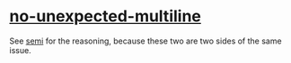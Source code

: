 [no-unexpected-multiline](https://eslint.org/docs/rules/no-unexpected-multiline)
================================================================================
See [semi](semi.md) for the reasoning, because these two are two sides of the same issue.
